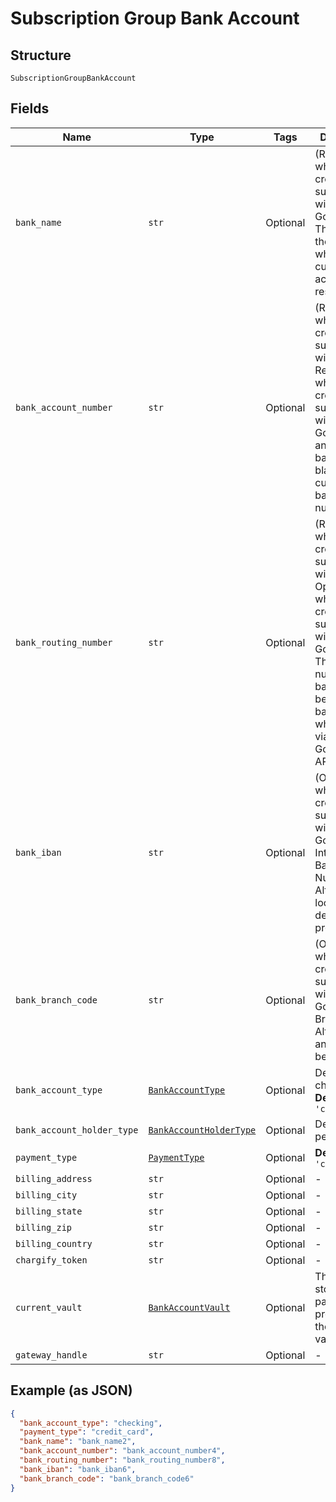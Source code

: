 
# Subscription Group Bank Account

## Structure

`SubscriptionGroupBankAccount`

## Fields

| Name | Type | Tags | Description |
|  --- | --- | --- | --- |
| `bank_name` | `str` | Optional | (Required when creating a subscription with ACH or GoCardless) The name of the bank where the customer’s account resides |
| `bank_account_number` | `str` | Optional | (Required when creating a subscription with ACH. Required when creating a subscription with GoCardless and bank_iban is blank) The customerʼs bank account number |
| `bank_routing_number` | `str` | Optional | (Required when creating a subscription with ACH. Optional when creating a subscription with GoCardless). The routing number of the bank. It becomes bank_code while passing via GoCardless API |
| `bank_iban` | `str` | Optional | (Optional when creating a subscription with GoCardless). International Bank Account Number. Alternatively, local bank details can be provided |
| `bank_branch_code` | `str` | Optional | (Optional when creating a subscription with GoCardless) Branch code. Alternatively, an IBAN can be provided |
| `bank_account_type` | [`BankAccountType`](../../doc/models/bank-account-type.md) | Optional | Defaults to checking<br>**Default**: `'checking'` |
| `bank_account_holder_type` | [`BankAccountHolderType`](../../doc/models/bank-account-holder-type.md) | Optional | Defaults to personal |
| `payment_type` | [`PaymentType`](../../doc/models/payment-type.md) | Optional | **Default**: `'credit_card'` |
| `billing_address` | `str` | Optional | - |
| `billing_city` | `str` | Optional | - |
| `billing_state` | `str` | Optional | - |
| `billing_zip` | `str` | Optional | - |
| `billing_country` | `str` | Optional | - |
| `chargify_token` | `str` | Optional | - |
| `current_vault` | [`BankAccountVault`](../../doc/models/bank-account-vault.md) | Optional | The vault that stores the payment profile with the provided vault_token. |
| `gateway_handle` | `str` | Optional | - |

## Example (as JSON)

```json
{
  "bank_account_type": "checking",
  "payment_type": "credit_card",
  "bank_name": "bank_name2",
  "bank_account_number": "bank_account_number4",
  "bank_routing_number": "bank_routing_number8",
  "bank_iban": "bank_iban6",
  "bank_branch_code": "bank_branch_code6"
}
```


